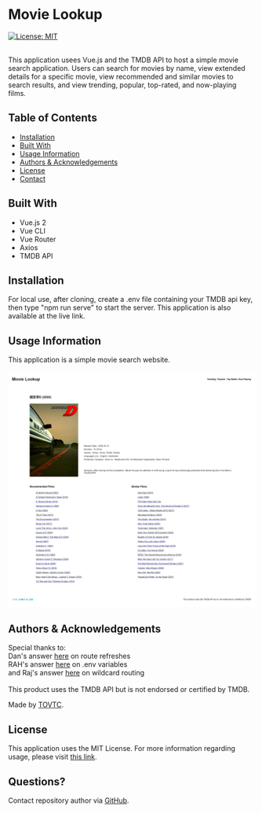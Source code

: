 
  # Movie Lookup
  [![License: MIT](https://img.shields.io/badge/License-MIT-yellow.svg)](https://opensource.org/licenses/MIT)</br></br>
    
  This application usees Vue.js and the TMDB API to host a simple movie search application. Users can search for movies by name, view extended details for a specific movie, view recommended and similar movies to search results, and view trending, popular, top-rated, and now-playing films.
  
  ## Table of Contents
  
  * [Installation](#installation)
  * [Built With](#built)
  * [Usage Information](#usage)
  * [Authors & Acknowledgements](#credits)
  * [License](#license)
  * [Contact](#questions)
  
  ## Built With<a name="built"></a>
  * Vue.js 2
  * Vue CLI
  * Vue Router
  * Axios
  * TMDB API
  
  ## Installation<a name="installation"></a>
  For local use, after cloning, create a .env file containing your TMDB api key, then type "npm run serve" to start the server. This application is also available at the live link.
  
  ## Usage Information<a name="usage"></a>
  <!-- [Movie Lookup]("")</br> -->
    
  This application is a simple movie search website.</br>
  </br>![Movie Lookup](./src/assets/movie-lookup.png "Movie Lookup")</br>
    
  
  ## Authors & Acknowledgements<a name="credits"></a>
  Special thanks to:</br>
  Dan's answer [here](https://stackoverflow.com/questions/66210222/vue-refresh-page-on-param-id-changes-for-the-same-page) on route refreshes</br>
  RAH's answer [here](https://stackoverflow.com/questions/50828904/using-environment-variables-with-vue-js) on .env variables</br>
  and Raj's answer [here](https://stackoverflow.com/questions/63526486/vue-router-catch-all-wildcard-not-working) on wildcard routing
  </br>
  </br>
  This product uses the TMDB API but is not endorsed or certified by TMDB.
  
  Made by [TOVTC](https://github.com/TOVTC).
  
  ## License<a name="license"></a>
  This application uses the MIT License. For more information regarding usage, please visit [this link](https://opensource.org/licenses/MIT).
    
  ## Questions?<a name="questions"></a>
  Contact repository author via [GitHub](https://github.com/TOVTC).</br>
    